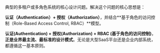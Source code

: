 典型的多租户或多角色系统的核心设计问题。解决这个问题的核心思想是：

**认证（Authentication）+ 授权（Authorization）**，并结合**基于角色的访问控制（Role-Based Access Control, RBAC）**模型。

**认证(Authentication) + 授权(Authorization) + RBAC (基于角色的访问控制)**，**正是业界最主流、最标准的设计模式**。无论是大型SaaS平台还是企业内部系统，都遵循这一基本原则。